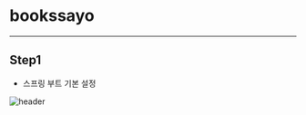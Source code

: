 # bookssayo
***
## Step1
* 스프링 부트 기본 설정

![header](https://capsule-render.vercel.app/api?type=slice&color=blue&height=300&section=header&text=JobStick%20%E2%80%93%20AI%20Interview%20Backend&fontSize=90&textColor=white)
